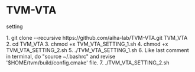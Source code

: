 # TVM-VTA
setting

<Write command in HOME directory>
1. git clone --recursive https://github.com/aiha-lab/TVM-VTA.git TVM_VTA
2. cd TVM_VTA
3. chmod +x TVM_VTA_SETTING_1.sh
4. chmod +x TVM_VTA_SETTING_2.sh
5. ./TVM_VTA_SETTING_1.sh
6. Like last comment in terminal, do "source ~/.bashrc" and revise '$HOME/tvm/build/config.cmake' file.
7. ./TVM_VTA_SETTING_2.sh
